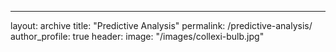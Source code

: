 ---
layout: archive
title: "Predictive Analysis"
permalink: /predictive-analysis/
author_profile: true
header:
  image: "/images/collexi-bulb.jpg"

